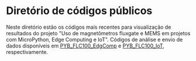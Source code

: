 # Diretório de códigos públicos

Neste diretório estão os códigos mais recentes para visualização de resultados do projeto "Uso de magnetômetros fluxgate e MEMS em projetos com MicroPython, Edge Computing e IoT". Códigos de análise e envio de dados disponíveis em [PYB_FLC100_EdgComp]() e [PYB_FLC100_IoT](), respectivamente.  
